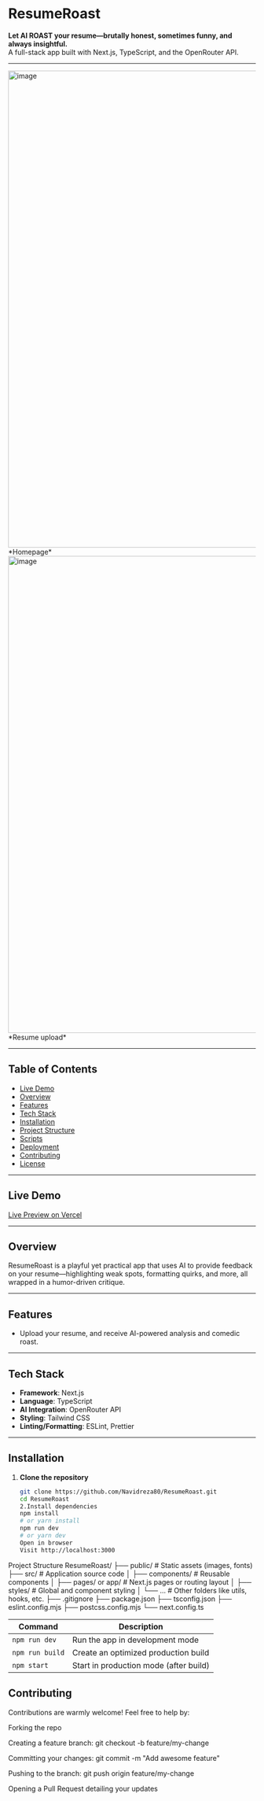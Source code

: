 # ResumeRoast

**Let AI ROAST your resume—brutally honest, sometimes funny, and always insightful.**  
A full-stack app built with Next.js, TypeScript, and the OpenRouter API.

---

<img width="1919" height="970" alt="image" src="https://github.com/user-attachments/assets/faed0e5c-7b77-4d26-bdc9-e6b808840afd" />
*Homepage*
<img width="1919" height="970" alt="image" src="https://github.com/user-attachments/assets/cc751f31-4926-4fa1-94cb-6f5b05e6f21b" />
*Resume upload*

---

## Table of Contents

- [Live Demo](#live-demo)  
- [Overview](#overview)  
- [Features](#features)  
- [Tech Stack](#tech-stack)  
- [Installation](#installation)  
- [Project Structure](#project-structure)  
- [Scripts](#scripts)  
- [Deployment](#deployment)  
- [Contributing](#contributing)  
- [License](#license)

---

## Live Demo

[Live Preview on Vercel](https://resumeroast.netlify.app)

---

## Overview

ResumeRoast is a playful yet practical app that uses AI to provide feedback on your resume—highlighting weak spots, formatting quirks, and more, all wrapped in a humor-driven critique.

---

## Features

- Upload your resume, and receive AI-powered analysis and comedic roast.

---

## Tech Stack

- **Framework**: Next.js  
- **Language**: TypeScript  
- **AI Integration**: OpenRouter API  
- **Styling**: Tailwind CSS 
- **Linting/Formatting**: ESLint, Prettier

---

## Installation

1. **Clone the repository**  
   ```bash
   git clone https://github.com/Navidreza80/ResumeRoast.git
   cd ResumeRoast
   2.Install dependencies
   npm install
   # or yarn install
   npm run dev
   # or yarn dev
   Open in browser
   Visit http://localhost:3000

Project Structure
ResumeRoast/
├── public/                # Static assets (images, fonts)
├── src/                   # Application source code
│   ├── components/        # Reusable components
│   ├── pages/ or app/     # Next.js pages or routing layout
│   ├── styles/            # Global and component styling
│   └── ...                # Other folders like utils, hooks, etc.
├── .gitignore
├── package.json
├── tsconfig.json
├── eslint.config.mjs
├── postcss.config.mjs
└── next.config.ts

| Command         | Description                            |
| --------------- | -------------------------------------- |
| `npm run dev`   | Run the app in development mode        |
| `npm run build` | Create an optimized production build   |
| `npm start`     | Start in production mode (after build) |



## Contributing

Contributions are warmly welcome! Feel free to help by:

Forking the repo

Creating a feature branch: git checkout -b feature/my-change

Committing your changes: git commit -m "Add awesome feature"

Pushing to the branch: git push origin feature/my-change

Opening a Pull Request detailing your updates
